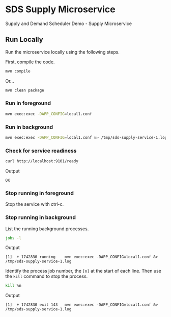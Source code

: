 
# SDS Supply Microservice

Supply and Demand Scheduler Demo - Supply Microservice

## Run Locally

Run the microservice locally using the following steps.

First, compile the code.

~~~bash
mvn compile
~~~

Or...

~~~bash
mvn clean package
~~~

### Run in foreground

~~~bash
mvn exec:exec -DAPP_CONFIG=local1.conf
~~~

### Run in background

~~~bash
mvn exec:exec -DAPP_CONFIG=local1.conf &> /tmp/sds-supply-service-1.log &
~~~

### Check for service readiness

~~~bash
curl http://localhost:9101/ready
~~~

Output

~~~text
OK
~~~

### Stop running in foreground

Stop the service with ctrl-c.

### Stop running in background

List the running background processes.

~~~bash
jobs -l
~~~

Output

~~~text
[1]  + 1742830 running    mvn exec:exec -DAPP_CONFIG=local1.conf &> /tmp/sds-supply-service-1.log
~~~

Identify the process job number, the `[n]` at the start of each line. Then use the `kill` command to stop the process.

~~~bash
kill %n
~~~

Output

~~~text
[1]  + 1742830 exit 143   mvn exec:exec -DAPP_CONFIG=local1.conf &> /tmp/sds-supply-service-1.log
~~~
